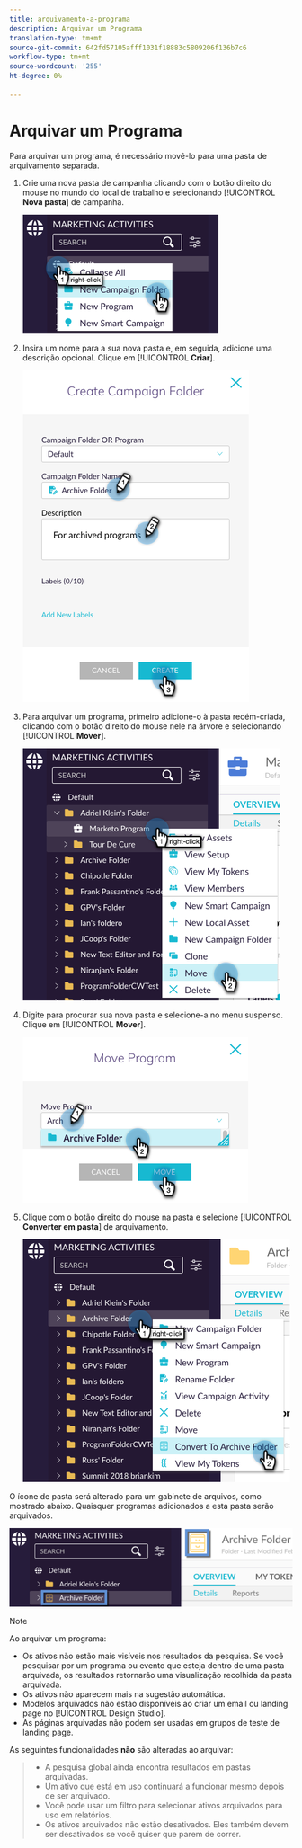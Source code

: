 ```yaml
---
title: arquivamento-a-programa
description: Arquivar um Programa
translation-type: tm+mt
source-git-commit: 642fd57105afff1031f18883c5809206f136b7c6
workflow-type: tm+mt
source-wordcount: '255'
ht-degree: 0%

---
```



# Arquivar um Programa

Para arquivar um programa, é necessário movê-lo para uma pasta de arquivamento separada.

1. Crie uma nova pasta de campanha clicando com o botão direito do mouse no mundo do local de trabalho e selecionando [!UICONTROL **Nova pasta**] de campanha.

   ![Imagem Um](/help/sky/assets/programs/archive-a-program/archive-a-program-1.png)

1. Insira um nome para a sua nova pasta e, em seguida, adicione uma descrição opcional. Clique em [!UICONTROL **Criar**].

   ![Imagem dois](/help/sky/assets/programs/archive-a-program/archive-a-program-2.png)

1. Para arquivar um programa, primeiro adicione-o à pasta recém-criada, clicando com o botão direito do mouse nele na árvore e selecionando [!UICONTROL **Mover**].

   ![Imagem Três](/help/sky/assets/programs/archive-a-program/archive-a-program-3.png)

1. Digite para procurar sua nova pasta e selecione-a no menu suspenso. Clique em [!UICONTROL **Mover**].

   ![Imagem quatro](/help/sky/assets/programs/archive-a-program/archive-a-program-4.png)

1. Clique com o botão direito do mouse na pasta e selecione [!UICONTROL **Converter em pasta**] de arquivamento.

   ![Imagem cinco](/help/sky/assets/programs/archive-a-program/archive-a-program-5.png)

O ícone de pasta será alterado para um gabinete de arquivos, como mostrado abaixo. Quaisquer programas adicionados a esta pasta serão arquivados.

![Imagem seis](/help/sky/assets/programs/archive-a-program/archive-a-program-6.png)

>[!NOTE]
>
>Ao arquivar um programa:
>
>* Os ativos não estão mais visíveis nos resultados da pesquisa. Se você pesquisar por um programa ou evento que esteja dentro de uma pasta arquivada, os resultados retornarão uma visualização recolhida da pasta arquivada.
>* Os ativos não aparecem mais na sugestão automática.
>* Modelos arquivados não estão disponíveis ao criar um email ou landing page no [!UICONTROL Design Studio].
>* As páginas arquivadas não podem ser usadas em grupos de teste de landing page.

>
>
As seguintes funcionalidades **não** são alteradas ao arquivar:
>
>* A pesquisa global ainda encontra resultados em pastas arquivadas.
>* Um ativo que está em uso continuará a funcionar mesmo depois de ser arquivado.
>* Você pode usar um filtro para selecionar ativos arquivados para uso em relatórios.
>* Os ativos arquivados não estão desativados. Eles também devem ser desativados se você quiser que parem de correr.

